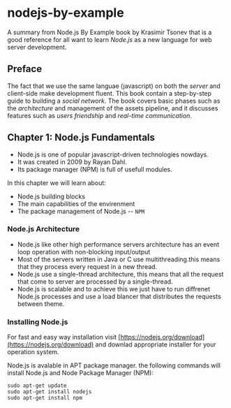# nodejs-by-example
A summary from Node.js By Example book by Krasimir Tsonev that is a good reference for all want to learn *Node.js* as a new language for web server development.
## Preface
The fact that we use the same languae (javascript) on both the *server* and client-side make development fluent.
This book contain a step-by-step guide to building a *social network*.
The book covers basic phases such as the *architecture* and management of the assets pipeline, and it discusses features such as *users friendship* and *real-time communication*.
## Chapter 1: Node.js Fundamentals
- Node.js is one of popular javascript-driven technologies nowdays.
- It was created in 2009 by Rayan Dahl.
- Its package manager (NPM) is full of usefull modules.

In this chapter we will learn about:
* Node.js building blocks
* The main capabilities of the envirenment 
* The package management of Node.js -- `NPM`

### Node.js Architecture
* Node.js like other high performance servers architecture has an event loop operation with non-blocking input/output
* Most of the servers written in Java or C use multithreading.this means that they process every request in a new thread.
* Node.js use a single-thread architecture, this means that all the request that come to server are processed by a single-thread.
* Node.js is scalable and to achieve this we just have to run diffrenet Node.js processes and use a load blancer that distributes the requests between theme.

### Installing Node.js
For fast and easy way installation visit [https://nodejs.org/download](https://nodejs.org/download) and downlad appropriate installer for your operation system.

Node.js is avalable in APT package manager.
the following commands will install Node.js and Node Package Manager (NPM):
```
sudo apt-get update
sudo apt-get install nodejs
sudo apt-get install npm
```


